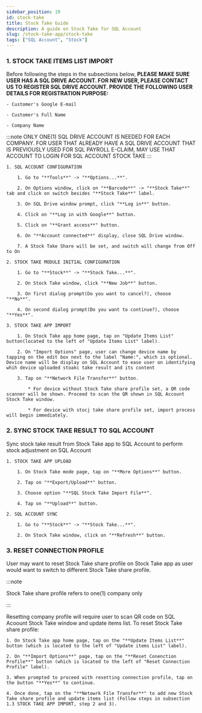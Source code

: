 ```yaml
---
sidebar_position: 19
id: stock-take
title: Stock Take Guide
description: A guide on Stock Take for SQL Account
slug: /stock-take-app/stock-take
tags: ["SQL Account", "Stock"]
---
```


### 1. STOCK TAKE ITEMS LIST IMPORT

Before following the steps in the subsections below, **PLEASE MAKE SURE USER HAS A SQL DRIVE ACCOUNT. FOR NEW USER, PLEASE CONTACT US TO REGISTER SQL DRIVE ACCOUNT. PROVIDE THE FOLLOWING USER DETAILS FOR REGISTRATION PURPOSE:**

    - Customer's Google E-mail

    - Customer's Full Name

    - Company Name

:::note
ONLY ONE(1) SQL DRIVE ACCOUNT IS NEEDED FOR EACH COMPANY. FOR USER THAT ALREADY HAVE A SQL DRIVE ACCOUNT THAT IS PREVIOUSLY USED FOR SQL PAYROLL E-CLAIM, MAY USE THAT ACCOUNT TO LOGIN FOR SQL ACCOUNT STOCK TAKE
:::

    1. SQL ACCOUNT CONFIGURATION

        1. Go to "**Tools**" -> "**Options...**".

        2. On Options window, click on "**Barcode**" -> "**Stock Take**" tab and click on switch besides "**Stock Take**" label.

        3. On SQL Drive window prompt, click "**Log in**" button.

        4. Click on "**Log in with Google**" button.

        5. Click on "**Grant access**" button.

        6. On "**Account connected**" display, close SQL Drive window.

        7. A Stock Take Share will be set, and switch will change from Off to On

    2. STOCK TAKE MODULE INITIAL CONFIGURATION

        1. Go to "**Stock**" -> "**Stock Take...**".

        2. On Stock Take window, click "**New Job**" button.

        3. On first dialog prompt(Do you want to cancel?), choose "**No**".

        4. On second dialog prompt(Do you want to continue?), choose "**Yes**".

    3. STOCK TAKE APP IMPORT

        1. On Stock Take app home page, tap on "Update Items List" button(located to the left of "Update Items List" label).

        2. On "Import Options" page, user can change device name by tapping on the edit box next to the label "Name:", which is optional. Device name will be display on SQL Account to ease user on identifying whih device uploaded stoakc take result and its content

        3. Tap on "**Network File Transfer**" button.

            * For device without Stock Take share profile set, a QR code scanner will be shown. Proceed to scan the QR shown in SQL Account Stock Take window.

            * For device with stocj take share profile set, import process will begin immediately.

### 2. SYNC STOCK TAKE RESULT TO SQL ACCOUNT

Sync stock take result from Stock Take app to SQL Account to perform stock adjustment on SQL Account

    1. STOCK TAKE APP UPLOAD

        1. On Stock Take mode page, tap on "**More Options**" button.

        2. Tap on "**Export/Upload**" button.

        3. Choose option "**SQL Stock Take Import File**".

        4. Tap on "**Upload**" button.

    2. SQL ACCOUNT SYNC

        1. Go to "**Stock**" -> "**Stock Take...**".

        2. On Stock Take window, click on "**Refresh**" button.

### 3. RESET CONNECTION PROFILE

User may want to reset Stock Take share profile on Stock Take app as user would want to switch to different Stock Take share profile.

:::note

Stock Take share profile refers to one(1) company only

:::

Resetting company profile will require user to scan QR code on SQL Acoount Stock Take window and update items list. To reset Stock Take share profile:

    1. On Stock Take app home page, tap on the "**Update Items List**" button (which is located to the left of "Update items List" label).

    2. On "**Import Options**" page, tap on the "**Reset Conenction Profile**" button (which is located to the left of "Reset Connection Profile" label).

    3. When prompted to proceed with resetting connection profile, tap on the button "**Yes**" to continue.

    4. Once done, tap on the "**Netowrk File Transfer**" to add new Stock Take share profile and update items list (Follow steps in subsection 1.3 STOCK TAKE APP IMPORT, step 2 and 3).
